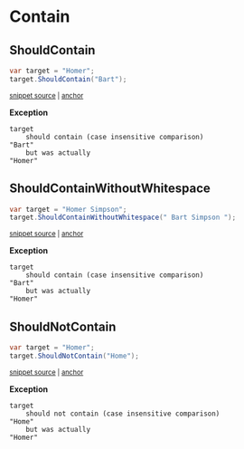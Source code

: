# Contain


## ShouldContain

<!-- snippet: StringExamples.ShouldContain.codeSample.approved.cs -->
<a id='snippet-StringExamples.ShouldContain.codeSample.approved.cs'></a>
```cs
var target = "Homer";
target.ShouldContain("Bart");
```
<sup><a href='/src/DocumentationExamples/CodeExamples/StringExamples.ShouldContain.codeSample.approved.cs#L1-L2' title='File snippet `StringExamples.ShouldContain.codeSample.approved.cs` was extracted from'>snippet source</a> | <a href='#snippet-StringExamples.ShouldContain.codeSample.approved.cs' title='Navigate to start of snippet `StringExamples.ShouldContain.codeSample.approved.cs`'>anchor</a></sup>
<!-- endSnippet -->

**Exception**

<!-- include: StringExamples.ShouldContain.exceptionText.approved.txt. path: /src/DocumentationExamples/CodeExamples/StringExamples.ShouldContain.exceptionText.approved.txt -->
```
target
    should contain (case insensitive comparison)
"Bart"
    but was actually
"Homer"
```
<!-- endInclude -->


## ShouldContainWithoutWhitespace

<!-- snippet: StringExamples.ShouldContainWithoutWhitespace.codeSample.approved.cs -->
<a id='snippet-StringExamples.ShouldContainWithoutWhitespace.codeSample.approved.cs'></a>
```cs
var target = "Homer Simpson";
target.ShouldContainWithoutWhitespace(" Bart Simpson ");
```
<sup><a href='/src/DocumentationExamples/CodeExamples/StringExamples.ShouldContainWithoutWhitespace.codeSample.approved.cs#L1-L2' title='File snippet `StringExamples.ShouldContainWithoutWhitespace.codeSample.approved.cs` was extracted from'>snippet source</a> | <a href='#snippet-StringExamples.ShouldContainWithoutWhitespace.codeSample.approved.cs' title='Navigate to start of snippet `StringExamples.ShouldContainWithoutWhitespace.codeSample.approved.cs`'>anchor</a></sup>
<!-- endSnippet -->

**Exception**

<!-- include: StringExamples.ShouldContainWithoutWhitespace.exceptionText.approved.txt. path: /src/DocumentationExamples/CodeExamples/StringExamples.ShouldContain.exceptionText.approved.txt -->
```
target
    should contain (case insensitive comparison)
"Bart"
    but was actually
"Homer"
```
<!-- endInclude -->


## ShouldNotContain

<!-- snippet: StringExamples.ShouldNotContain.codeSample.approved.cs -->
<a id='snippet-StringExamples.ShouldNotContain.codeSample.approved.cs'></a>
```cs
var target = "Homer";
target.ShouldNotContain("Home");
```
<sup><a href='/src/DocumentationExamples/CodeExamples/StringExamples.ShouldNotContain.codeSample.approved.cs#L1-L2' title='File snippet `StringExamples.ShouldNotContain.codeSample.approved.cs` was extracted from'>snippet source</a> | <a href='#snippet-StringExamples.ShouldNotContain.codeSample.approved.cs' title='Navigate to start of snippet `StringExamples.ShouldNotContain.codeSample.approved.cs`'>anchor</a></sup>
<!-- endSnippet -->

**Exception**

<!-- include: StringExamples.ShouldNotContain.exceptionText.approved.txt. path: /src/DocumentationExamples/CodeExamples/StringExamples.ShouldNotContain.exceptionText.approved.txt -->
```
target
    should not contain (case insensitive comparison)
"Home"
    but was actually
"Homer"
```
<!-- endInclude -->
